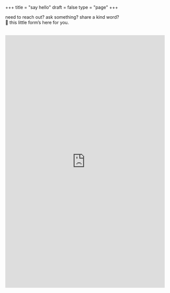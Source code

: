 +++
title = "say hello"
draft = false
type = "page"
+++

need to reach out? ask something? share a kind word?  
🌿 this little form’s here for you.

<div style="margin-top:2rem;">
  <iframe
    src="https://tally.so/r/mOy0X8"
    loading="lazy"
    width="100%"
    height="800"
    frameborder="0"
    marginheight="0"
    marginwidth="0"
    title="say hello form"
  ></iframe>
</div>